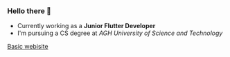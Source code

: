 ### Hello there 👋

- Currently working as a **Junior Flutter Developer**
- I'm pursuing a CS degree at *AGH University of Science and Technology*

[Basic webisite](https://github.com/kamilponiewierski/kamilponiewierski.github.io/blob/main/index.md)

<!--
**kamilponiewierski/kamilponiewierski** is a ✨ _special_ ✨ repository because its `README.md` (this file) appears on your GitHub profile.

Here are some ideas to get you started:

- 🔭 I’m currently working on ...
- 🌱 I’m currently learning ...
- 👯 I’m looking to collaborate on ...
- 🤔 I’m looking for help with ...
- 💬 Ask me about ...
- 📫 How to reach me: ...
- 😄 Pronouns: ...
- ⚡ Fun fact: ...
-->
